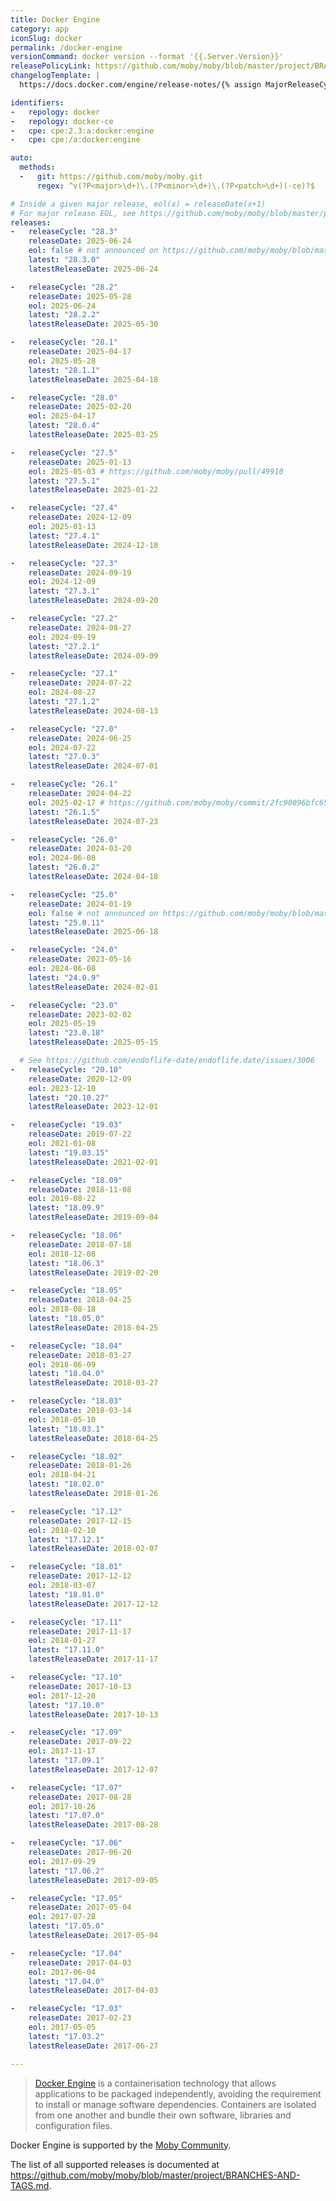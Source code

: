 ```yaml
---
title: Docker Engine
category: app
iconSlug: docker
permalink: /docker-engine
versionCommand: docker version --format '{{.Server.Version}}'
releasePolicyLink: https://github.com/moby/moby/blob/master/project/BRANCHES-AND-TAGS.md
changelogTemplate: |
  https://docs.docker.com/engine/release-notes/{% assign MajorReleaseCycle = "__RELEASE_CYCLE__" | split:"." |first| plus:0 %}{% if MajorReleaseCycle >= 27 %}{{MajorReleaseCycle}}{%else%}__RELEASE_CYCLE__{%endif%}/#{{"__LATEST__"|replace:".",""}}

identifiers:
-   repology: docker
-   repology: docker-ce
-   cpe: cpe:2.3:a:docker:engine
-   cpe: cpe:/a:docker:engine

auto:
  methods:
  -   git: https://github.com/moby/moby.git
      regex: ^v(?P<major>\d+)\.(?P<minor>\d+)\.(?P<patch>\d+)(-ce)?$

# Inside a given major release, eol(x) = releaseDate(x+1)
# For major release EOL, see https://github.com/moby/moby/blob/master/project/BRANCHES-AND-TAGS.md
releases:
-   releaseCycle: "28.3"
    releaseDate: 2025-06-24
    eol: false # not announced on https://github.com/moby/moby/blob/master/project/BRANCHES-AND-TAGS.md
    latest: "28.3.0"
    latestReleaseDate: 2025-06-24

-   releaseCycle: "28.2"
    releaseDate: 2025-05-28
    eol: 2025-06-24
    latest: "28.2.2"
    latestReleaseDate: 2025-05-30

-   releaseCycle: "28.1"
    releaseDate: 2025-04-17
    eol: 2025-05-28
    latest: "28.1.1"
    latestReleaseDate: 2025-04-18

-   releaseCycle: "28.0"
    releaseDate: 2025-02-20
    eol: 2025-04-17
    latest: "28.0.4"
    latestReleaseDate: 2025-03-25

-   releaseCycle: "27.5"
    releaseDate: 2025-01-13
    eol: 2025-05-03 # https://github.com/moby/moby/pull/49910
    latest: "27.5.1"
    latestReleaseDate: 2025-01-22

-   releaseCycle: "27.4"
    releaseDate: 2024-12-09
    eol: 2025-01-13
    latest: "27.4.1"
    latestReleaseDate: 2024-12-18

-   releaseCycle: "27.3"
    releaseDate: 2024-09-19
    eol: 2024-12-09
    latest: "27.3.1"
    latestReleaseDate: 2024-09-20

-   releaseCycle: "27.2"
    releaseDate: 2024-08-27
    eol: 2024-09-19
    latest: "27.2.1"
    latestReleaseDate: 2024-09-09

-   releaseCycle: "27.1"
    releaseDate: 2024-07-22
    eol: 2024-08-27
    latest: "27.1.2"
    latestReleaseDate: 2024-08-13

-   releaseCycle: "27.0"
    releaseDate: 2024-06-25
    eol: 2024-07-22
    latest: "27.0.3"
    latestReleaseDate: 2024-07-01

-   releaseCycle: "26.1"
    releaseDate: 2024-04-22
    eol: 2025-02-17 # https://github.com/moby/moby/commit/2fc90096bfc6538906e8ad042335f2b23969d813
    latest: "26.1.5"
    latestReleaseDate: 2024-07-23

-   releaseCycle: "26.0"
    releaseDate: 2024-03-20
    eol: 2024-06-08
    latest: "26.0.2"
    latestReleaseDate: 2024-04-18

-   releaseCycle: "25.0"
    releaseDate: 2024-01-19
    eol: false # not announced on https://github.com/moby/moby/blob/master/project/BRANCHES-AND-TAGS.md
    latest: "25.0.11"
    latestReleaseDate: 2025-06-18

-   releaseCycle: "24.0"
    releaseDate: 2023-05-16
    eol: 2024-06-08
    latest: "24.0.9"
    latestReleaseDate: 2024-02-01

-   releaseCycle: "23.0"
    releaseDate: 2023-02-02
    eol: 2025-05-19
    latest: "23.0.18"
    latestReleaseDate: 2025-05-15

  # See https://github.com/endoflife-date/endoflife.date/issues/3006
-   releaseCycle: "20.10"
    releaseDate: 2020-12-09
    eol: 2023-12-10
    latest: "20.10.27"
    latestReleaseDate: 2023-12-01

-   releaseCycle: "19.03"
    releaseDate: 2019-07-22
    eol: 2021-01-08
    latest: "19.03.15"
    latestReleaseDate: 2021-02-01

-   releaseCycle: "18.09"
    releaseDate: 2018-11-08
    eol: 2019-08-22
    latest: "18.09.9"
    latestReleaseDate: 2019-09-04

-   releaseCycle: "18.06"
    releaseDate: 2018-07-18
    eol: 2018-12-08
    latest: "18.06.3"
    latestReleaseDate: 2019-02-20

-   releaseCycle: "18.05"
    releaseDate: 2018-04-25
    eol: 2018-08-18
    latest: "18.05.0"
    latestReleaseDate: 2018-04-25

-   releaseCycle: "18.04"
    releaseDate: 2018-03-27
    eol: 2018-06-09
    latest: "18.04.0"
    latestReleaseDate: 2018-03-27

-   releaseCycle: "18.03"
    releaseDate: 2018-03-14
    eol: 2018-05-10
    latest: "18.03.1"
    latestReleaseDate: 2018-04-25

-   releaseCycle: "18.02"
    releaseDate: 2018-01-26
    eol: 2018-04-21
    latest: "18.02.0"
    latestReleaseDate: 2018-01-26

-   releaseCycle: "17.12"
    releaseDate: 2017-12-15
    eol: 2018-02-10
    latest: "17.12.1"
    latestReleaseDate: 2018-02-07

-   releaseCycle: "18.01"
    releaseDate: 2017-12-12
    eol: 2018-03-07
    latest: "18.01.0"
    latestReleaseDate: 2017-12-12

-   releaseCycle: "17.11"
    releaseDate: 2017-11-17
    eol: 2018-01-27
    latest: "17.11.0"
    latestReleaseDate: 2017-11-17

-   releaseCycle: "17.10"
    releaseDate: 2017-10-13
    eol: 2017-12-20
    latest: "17.10.0"
    latestReleaseDate: 2017-10-13

-   releaseCycle: "17.09"
    releaseDate: 2017-09-22
    eol: 2017-11-17
    latest: "17.09.1"
    latestReleaseDate: 2017-12-07

-   releaseCycle: "17.07"
    releaseDate: 2017-08-28
    eol: 2017-10-26
    latest: "17.07.0"
    latestReleaseDate: 2017-08-28

-   releaseCycle: "17.06"
    releaseDate: 2017-06-20
    eol: 2017-09-29
    latest: "17.06.2"
    latestReleaseDate: 2017-09-05

-   releaseCycle: "17.05"
    releaseDate: 2017-05-04
    eol: 2017-07-28
    latest: "17.05.0"
    latestReleaseDate: 2017-05-04

-   releaseCycle: "17.04"
    releaseDate: 2017-04-03
    eol: 2017-06-04
    latest: "17.04.0"
    latestReleaseDate: 2017-04-03

-   releaseCycle: "17.03"
    releaseDate: 2017-02-23
    eol: 2017-05-05
    latest: "17.03.2"
    latestReleaseDate: 2017-06-27

---
```


> [Docker Engine](https://www.docker.com/) is a containerisation technology that allows applications
> to be packaged independently, avoiding the requirement to install or manage software dependencies.
> Containers are isolated from one another and bundle their own software, libraries and
> configuration files.

Docker Engine is supported by the [Moby Community](https://docs.docker.com/engine/install/#support).

The list of all supported releases is documented at <https://github.com/moby/moby/blob/master/project/BRANCHES-AND-TAGS.md>.
